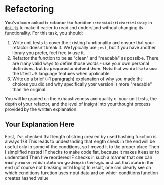 # Refactoring

You've been asked to refactor the function `deterministicPartitionKey` in [`dpk.js`](dpk.js) to make it easier to read and understand without changing its functionality. For this task, you should:

1. Write unit tests to cover the existing functionality and ensure that your refactor doesn't break it. We typically use `jest`, but if you have another library you prefer, feel free to use it.
2. Refactor the function to be as "clean" and "readable" as possible. There are many valid ways to define those words - use your own personal definitions, but be prepared to defend them. Note that we do like to use the latest JS language features when applicable.
3. Write up a brief (~1 paragraph) explanation of why you made the choices you did and why specifically your version is more "readable" than the original.

You will be graded on the exhaustiveness and quality of your unit tests, the depth of your refactor, and the level of insight into your thought process provided by the written explanation.

## Your Explanation Here

First, I've checked that length of string created by used hashing function is always 128
This leads to undestanding that length check in the end will be useful only in some of the conditions, so I moved it to the proper place
Then I simplified nested IF checks to make code flat, because it makes it easier to understand
Then I've reordered IF checks in such a manner that one can easily see on which state we go deep in the logic and put that state in the end (of course not breaking initial logic)
In result, one can clearly see on which conditions function uses input data and on which conditions function creates hashed value
